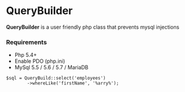 # QueryBuilder

**QueryBuilder** is a user friendly php class that prevents mysql injections

### Requirements
* Php 5.4+
* Enable PDO (php.ini)
* MySql 5.5 / 5.6 / 5.7 / MariaDB

```
$sql = QueryBuild::select('employees')
        ->whereLike('firstName', '%arry%');
```